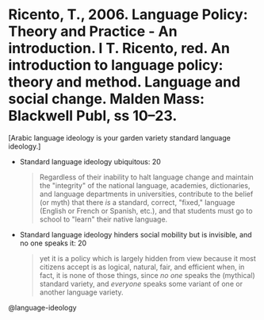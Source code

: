 # Ricento, T., 2006. Language Policy: Theory and Practice - An introduction.  I T. Ricento, red. An introduction to language policy: theory and method. Language and social change. Malden Mass: Blackwell Publ, ss 10–23.

[Arabic language ideology is your garden variety standard language ideology.]

- Standard language ideology ubiquitous: 20

    > Regardless of their inability to halt language change and maintain the "integrity" of the national language, academies, dictionaries, and language departments in universities, contribute to the belief (or myth) that there *is* a standard, correct, "fixed," language (English or French or Spanish, etc.), and that students must go to school to "learn" their native language. 

- Standard language ideology hinders social mobility but is invisible, and no one speaks it: 20

    > yet it is a policy which is largely hidden from view because it most citizens accept is as logical, natural, fair, and efficient when, in fact, it is none of those things, since *no one* speaks the (mythical) standard variety, and *everyone* speaks some variant of one or another language variety.

@language-ideology
